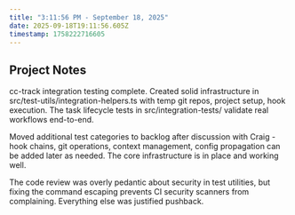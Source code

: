 ```yaml
---
title: "3:11:56 PM - September 18, 2025"
date: 2025-09-18T19:11:56.605Z
timestamp: 1758222716605
---
```


## Project Notes

cc-track integration testing complete. Created solid infrastructure in src/test-utils/integration-helpers.ts with temp git repos, project setup, hook execution. The task lifecycle tests in src/integration-tests/ validate real workflows end-to-end. 

Moved additional test categories to backlog after discussion with Craig - hook chains, git operations, context management, config propagation can be added later as needed. The core infrastructure is in place and working well.

The code review was overly pedantic about security in test utilities, but fixing the command escaping prevents CI security scanners from complaining. Everything else was justified pushback.
